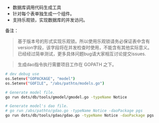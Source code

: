 
- 数据库调用代码生成工具
- 针对每个表单独生成一个组件。
- 支持乐观锁，实现数据库的并发访问。

备注：
> 基于版本号的形式实现乐观锁。所以使用乐观锁请务必保证表中含有version字段，该字段将在并发检查时使用，不能含有其他实际意义。<br>
已经经过简单测试，更多具体问题bug请大家相互讨论提交issues.

> 生成dao指令执行需要项目工作在 GOPATH 之下。

```sh
# dev debug use
os.Setenv("GOPACKAGE", "model")
os.Setenv("GOFILE", "/abs/pathto/models.go")
```

```sh
# Generate model file.
go run dots/db/tools/gmodel/gmodel.go -typeName Notice

# Generate model's dao file.
# go run /abs/pathto/gdao.go -typeName Notice -daoPackage pgs
go run dots/db/tools/gdao/gdao.go -typeName Notice -daoPackage pgs
```